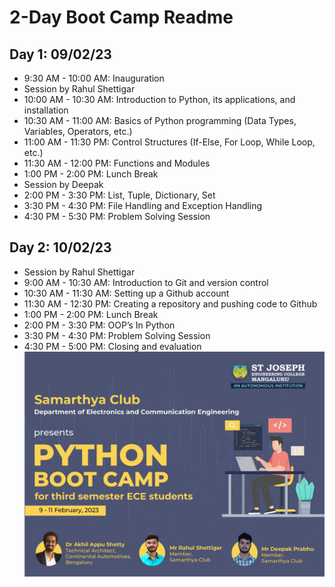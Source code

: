 # 2-Day Boot Camp Readme

## Day 1: 09/02/23
- 9:30 AM - 10:00 AM: Inauguration
- Session by Rahul Shettigar
- 10:00 AM - 10:30 AM: Introduction to Python, its applications, and installation
- 10:30 AM - 11:00 AM: Basics of Python programming (Data Types, Variables, Operators, etc.)
- 11:00 AM - 11:30 PM: Control Structures (If-Else, For Loop, While Loop, etc.)
- 11:30 AM - 12:00 PM: Functions and Modules
- 1:00 PM - 2:00 PM: Lunch Break
- Session by Deepak
- 2:00 PM - 3:30 PM: List, Tuple, Dictionary, Set
- 3:30 PM - 4:30 PM: File Handling and Exception Handling
- 4:30 PM - 5:30 PM: Problem Solving Session

## Day 2: 10/02/23
- Session by Rahul Shettigar
- 9:00 AM - 10:30 AM: Introduction to Git and version control
- 10:30 AM - 11:30 AM: Setting up a Github account
- 11:30 AM - 12:30 PM: Creating a repository and pushing code to Github
- 1:00 PM - 2:00 PM: Lunch Break
- 2:00 PM - 3:30 PM: OOP’s In Python
- 3:30 PM - 4:30 PM: Problem Solving Session
- 4:30 PM - 5:00 PM: Closing and evaluation
![Poster](https://github.com/Rahs0601/Samarthya/blob/main/Poster.jpeg)

